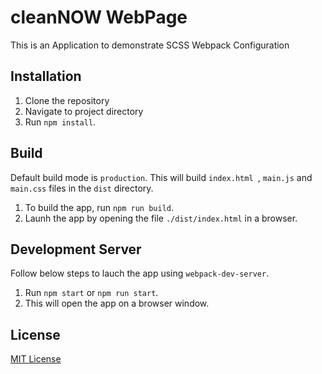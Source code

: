 # cleanNOW WebPage

This is an Application to demonstrate SCSS Webpack Configuration 

## Installation
1. Clone the repository 
2. Navigate to project directory 
3. Run `npm install`.

## Build
Default build mode is `production`. This will build `index.html `, `main.js` and `main.css` files in the `dist` directory.
1. To build the app, run `npm run build`.
2. Launh the app by opening the file `./dist/index.html` in a browser.

## Development Server
Follow below steps to lauch the app using `webpack-dev-server`.
1. Run `npm start` or `npm run start`.
2. This will open the app on a browser window.

## License
[MIT License](https://opensource.org/licenses/MIT)


